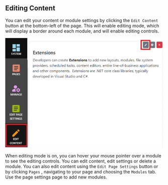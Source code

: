 ## Editing Content
You can edit your content or module settings by clicking the `Edit Content` button at the bottom-left of the page.  This will enable editing mode, which will 
display a border around each module, and will enable editing controls.

![Editing](Editing.png)

When editing mode is on, you can hover your mouse pointer over a module to see the editing controls.  You can edit content, edit settings or delete a module.  You 
can also edit content using the `Edit Page Settings` button or by clicking `Pages` , navigating to your page and choosing the `Modules` tab.  Use the page settings 
page to add new modules.

